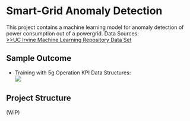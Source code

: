 # Smart-Grid Anomaly Detection

This project contains a machine learning model for anomaly detection of power consumption out of a powergrid.
Data Sources: <br>
[>>UC Irvine Machine Learning Repository Data Set](https://archive.ics.uci.edu/dataset/235/individual+household+electric+power+consumption)<br>

## Sample Outcome
- Training with 5g Operation KPI Data Structures: <br>
![](https://raw.githubusercontent.com/fenar/etc-ai-wrx/main/smartgrid/data/smartgrid.png)<br>

## Project Structure
(WIP)

